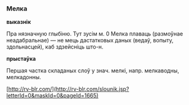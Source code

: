 ### Мелка
**выказнік**

Пра нязначную глыбіню. Тут зусім м. 0 Мелка плаваць (размоўнае неадабральнае) — не мець дастатковых даных (ведаў, вопыту, здольнасцей), каб здзейсніць што-н.

**прыстаўка**

Першая частка складаных слоў у знач. мелкі, напр. мелкаводны, мелкадонны.

<a rel="author">[http://rv-blr.com/](http://rv-blr.com/slounik.jsp?letterId=0&maskId=0&pageId=1665)</a>
